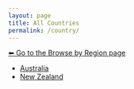 ```yaml
---
layout: page
title: All Countries
permalink: /country/
---
```

[⬅ Go to the Browse by Region page](/browse-region/)

<ul>
<li>
  <a href="/country/australia/">Australia</a>
</li>
<li>
  <a href="/country/new-zealand/">New Zealand</a>
</li>
</ul>
